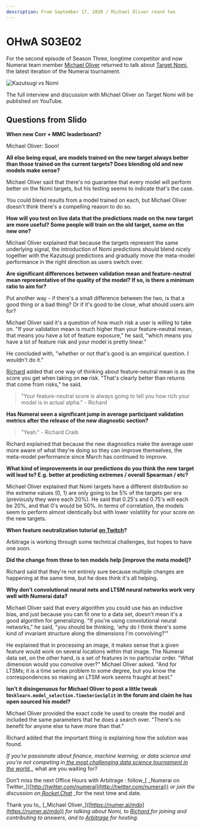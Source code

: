 ```yaml
---
description: From September 17, 2020 / Michael Oliver round two
---
```


# OHwA S03E02

For the second episode of Season Three, longtime competitor and now Numerai team member [Michael Oliver](https://numer.ai/mdo) returned to talk about [Target Nomi](https://forum.numer.ai/t/new-target-nomi-release/959), the latest iteration of the Numerai tournament.

![Kazutsugi vs Nomi](../../../.gitbook/assets/target-nomi.png)

The full interview and discussion with Michael Oliver on Target Nomi will be published on YouTube.

## Questions from Slido

**When new Corr + MMC leaderboard?**

Michael Oliver: Soon!

**All else being equal, are models trained on the new target always better than those trained on the current targets? Does blending old and new models make sense?**

Michael Oliver said that there's no guarantee that every model will perform better on the Nomi targets, but his testing seems to indicate that's the case.

You could blend results from a model trained on each, but Michael Oliver doesn't think there's a compelling reason to do so.

**How will you test on live data that the predictions made on the new target are more useful? Some people will train on the old target, some on the new one?**

Michael Oliver explained that because the targets represent the same underlying signal, the introduction of Nomi predictions should blend nicely together with the Kazutsugi predictions and gradually move the meta-model performance in the right direction as users switch over.

**Are significant differences between validation mean and feature-neutral mean representative of the quality of the model? If so, is there a minimum ratio to aim for?**

Put another way - if there's a small difference between the two, is that a good thing or a bad thing? Or if it's good to be close, what should users aim for?

Michael Oliver said it's a question of how much risk a user is willing to take on. "If your validation mean is much higher than your feature-neutral mean, that means you have a lot of feature exposure," he said, "which means you have a lot of feature risk and your model is pretty linear."

He concluded with, "whether or not that's good is an empirical question. I wouldn't do it."

[Richard](https://twitter.com/richardcraib) added that one way of thinking about feature-neutral mean is as the score you get when taking on **no** risk. "That's clearly better than returns that come from risks," he said.

> "Your feature-neutral score is always going to tell you how rich your model is in actual alpha." - Richard

**Has Numerai seen a significant jump in average participant validation metrics after the release of the new diagnostic section?**

> "Yeah." - Richard Craib

Richard explained that because the new diagnostics make the average user more aware of what they're doing so they can improve themselves, the meta-model performance since March has continued to improve.

**What kind of improvements in our predictions do you think the new target will lead to? E.g. better at predicting extremes / overall Spearman / etc?**

Michael Oliver explained that Nomi targets have a different distribution so the extreme values (0, 1) are only going to be 5% of the targets per era (previously they were each 20%). He said that 0.25's and 0.75's will each be 20%, and that 0's would be 50%. In terms of correlation, the models seem to perform almost identically but with lower volatility for your score on the new targets.

**When feature neutralization tutorial** [**on Twitch**](https://www.twitch.tv/prof_jtaylor)**?**

Arbitrage is working through some technical challenges, but hopes to have one soon.

**Did the change from three to ten models help \[improve the meta model]?**

Richard said that they're not entirely sure because multiple changes are happening at the same time, but he does think it's all helping.

**Why don’t convolutional neural nets and LTSM neural networks work very well with Numerai data?**

Michael Oliver said that every algorithm you could use has an inductive bias, and just because you can fit one to a data set, doesn't mean it's a good algorithm for generalizing. "If you're using convolutional neural networks," he said, "you should be thinking, 'why do I think there's some kind of invariant structure along the dimensions I'm convolving?'"

He explained that in processing an image, it makes sense that a given feature would work on several locations within that image. The Numerai data set, on the other hand, is a set of features in no particular order. "What dimension would you convolve over?" Michael Oliver asked. "And for LTSMs; it is a time series problem to some degree, but you know the correspondences so making an LTSM work seems fraught at best."

**Isn’t it disingenuous for Michael Oliver to post a little tweak to`sklearn.model_selection.TimeSeriesSplit` in the forum and claim he has open sourced his model?**

Michael Oliver provided the exact code he used to create the model and included the same parameters that he does a search over. "There's no benefit for anyone else to have more than that."

Richard added that the important thing is explaining how the solution was found.

_If you’re passionate about finance, machine learning, or data science and you’re not competing in_[ _the most challenging data science tournament in the world_](https://numer.ai/tournament)\_, what are you waiting for?

Don’t miss the next Office Hours with Arbitrage : follow_\[ \_Numerai on Twitter_]\([http://twitter.com/numerai](http://twitter.com/numerai)) _or join the discussion on_[ _Rocket.Chat_](https://community.numer.ai/home) \_for the next time and date.

Thank you to_ \[\_Michael Oliver_]\([https://numer.ai/mdo](https://numer.ai/mdo)) _for talking about Nomi, to_ [_Richard_ ](https://twitter.com/richardcraib)_for joining and contributing to answers,_ _and to_ [_Arbitrage_](https://numer.ai/arbitrage) _for hosting._
